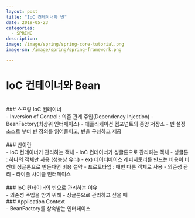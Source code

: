 ```yaml
---
layout: post
title: "IoC 컨테이너와 빈"
date: 2019-05-23
categories:
  - SPRING
description:
image: /image/spring/spring-core-tutorial.png
image-sm: /image/spring/spring-framework.png

---
```

<!-- {:.post-img.small}
![producer](/image/rabbitmq/producer.png) -->


IoC 컨테이너와 Bean
==============
<br>
### 스프링 IoC 컨테이너
<br />
- Inversion of Control : 의존 관계 주입(Dependency Injection)
- BeanFactory(최상위 인터페이스)
- 애플리케이션 컴포넌트의 중앙 저장소
- 빈 설정 소스로 부터 빈 정의를 읽어들이고, 빈을 구성하고 제공
<br>

<br />
### 빈이란
<br />
- IoC 컨테이너가 관리하는 객체
- IoC 컨테이너가 싱글톤으로 관리하는 객체
    - 싱글톤 : 하나의 객체만 사용 (성능상 유리)
        - ex) 데이터베이스 레퍼지토리를 만드는 비용이 비싼데 싱글톤으로 만든다면 비용 절약
    - 프로토타입 : 매번 다른 객체로 사용
- 의존성 관리
- 라이플 사이클 인터페이스 
<br><br>
### IoC 컨테이너의 빈으로 관리하는 이유
<br />
 - 의존성 주입을 받기 위해
 - 싱글톤으로 관리하고 싶을 때 

<br>
### Application Context
<br />
 - BeanFactory를 상속받는 인터페이스
<br /><br />


